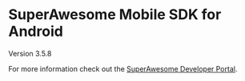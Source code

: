 SuperAwesome Mobile SDK for Android
===================================

Version 3.5.8

For more information check out the [SuperAwesome Developer Portal](http://developers.superawesome.tv/docs/androidsdk).

